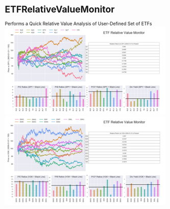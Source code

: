 # ETFRelativeValueMonitor
Performs a Quick Relative Value Analysis of User-Defined Set of ETFs
![Screenshot](ETFval1.jpg)
![Screenshot](ETFval2.jpg)




